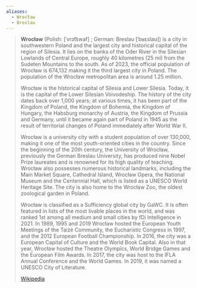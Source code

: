 ```yaml
---
aliases:
  - Wrocław
  - Breslau
---
```


> **Wrocław** (Polish: [ˈvrɔt͡swaf] ; German: Breslau [ˈbʁɛslaʊ]) 
> is a city in southwestern Poland 
> and the largest city and historical capital of the region of Silesia. 
> It lies on the banks of the Oder River in the Silesian Lowlands of Central Europe, 
> roughly 40 kilometres (25 mi) from the Sudeten Mountains to the south. 
> As of 2023, the official population of Wrocław is 674,132 
> making it the third largest city in Poland. 
> The population of the Wrocław metropolitan area is around 1.25 million.
>
> Wrocław is the historical capital of Silesia and Lower Silesia. Today, it is the capital of the Lower Silesian Voivodeship. The history of the city dates back over 1,000 years; at various times, it has been part of the Kingdom of Poland, the Kingdom of Bohemia, the Kingdom of Hungary, the Habsburg monarchy of Austria, the Kingdom of Prussia and Germany, until it became again part of Poland in 1945 as the result of territorial changes of Poland immediately after World War II.
>
> Wrocław is a university city with a student population of over 130,000, making it one of the most youth-oriented cities in the country. Since the beginning of the 20th century, the University of Wrocław, previously the German Breslau University, has produced nine Nobel Prize laureates and is renowned for its high quality of teaching. Wrocław also possesses numerous historical landmarks, including the Main Market Square, Cathedral Island, Wrocław Opera, the National Museum and the Centennial Hall, which is listed as a UNESCO World Heritage Site. The city is also home to the Wrocław Zoo, the oldest zoological garden in Poland.
>
> Wrocław is classified as a Sufficiency global city by GaWC. It is often featured in lists of the most livable places in the world, and was ranked 1st among all medium and small cities by fDi Intelligence in 2021. In 1989, 1995 and 2019 Wrocław hosted the European Youth Meetings of the Taizé Community, the Eucharistic Congress in 1997, and the 2012 European Football Championship. In 2016, the city was a European Capital of Culture and the World Book Capital. Also in that year, Wrocław hosted the Theatre Olympics, World Bridge Games and the European Film Awards. In 2017, the city was host to the IFLA Annual Conference and the World Games. In 2019, it was named a UNESCO City of Literature.
>
> [Wikipedia](https://en.wikipedia.org/wiki/Wroc%C5%82aw)

